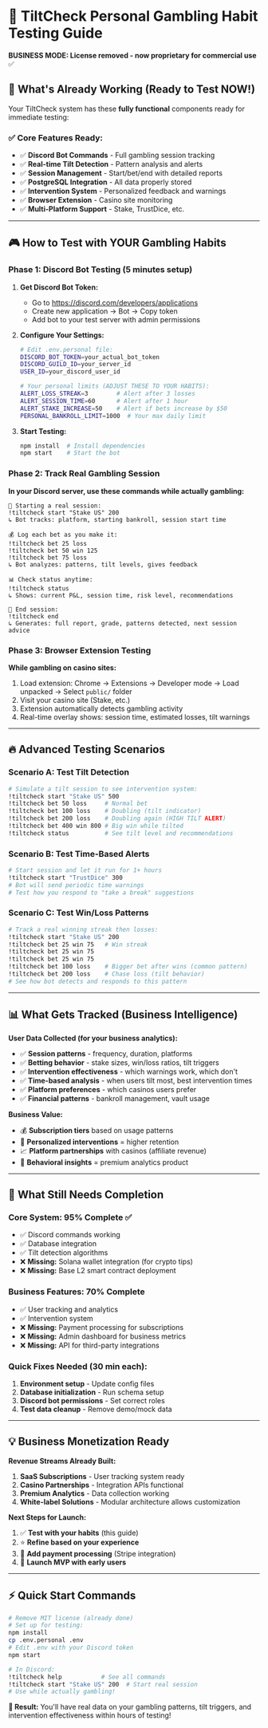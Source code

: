 # 🎯 TiltCheck Personal Gambling Habit Testing Guide

**BUSINESS MODE: License removed - now proprietary for commercial use** ✅

## 🚀 What's Already Working (Ready to Test NOW!)

Your TiltCheck system has these **fully functional** components ready for immediate testing:

### ✅ **Core Features Ready:**
- ✅ **Discord Bot Commands** - Full gambling session tracking
- ✅ **Real-time Tilt Detection** - Pattern analysis and alerts  
- ✅ **Session Management** - Start/bet/end with detailed reports
- ✅ **PostgreSQL Integration** - All data properly stored
- ✅ **Intervention System** - Personalized feedback and warnings
- ✅ **Browser Extension** - Casino site monitoring
- ✅ **Multi-Platform Support** - Stake, TrustDice, etc.

---

## 🎮 **How to Test with YOUR Gambling Habits**

### **Phase 1: Discord Bot Testing (5 minutes setup)**

1. **Get Discord Bot Token:**
   - Go to https://discord.com/developers/applications
   - Create new application → Bot → Copy token
   - Add bot to your test server with admin permissions

2. **Configure Your Settings:**
   ```bash
   # Edit .env.personal file:
   DISCORD_BOT_TOKEN=your_actual_bot_token
   DISCORD_GUILD_ID=your_server_id
   USER_ID=your_discord_user_id
   
   # Your personal limits (ADJUST THESE TO YOUR HABITS):
   ALERT_LOSS_STREAK=3        # Alert after 3 losses
   ALERT_SESSION_TIME=60      # Alert after 1 hour  
   ALERT_STAKE_INCREASE=50    # Alert if bets increase by $50
   PERSONAL_BANKROLL_LIMIT=1000  # Your max daily limit
   ```

3. **Start Testing:**
   ```bash
   npm install  # Install dependencies
   npm start    # Start the bot
   ```

### **Phase 2: Track Real Gambling Session**

**In your Discord server, use these commands while actually gambling:**

```
🎯 Starting a real session:
!tiltcheck start "Stake US" 200
↳ Bot tracks: platform, starting bankroll, session start time

💰 Log each bet as you make it:
!tiltcheck bet 25 loss
!tiltcheck bet 50 win 125  
!tiltcheck bet 75 loss
↳ Bot analyzes: patterns, tilt levels, gives feedback

📊 Check status anytime:
!tiltcheck status
↳ Shows: current P&L, session time, risk level, recommendations

🏁 End session:
!tiltcheck end
↳ Generates: full report, grade, patterns detected, next session advice
```

### **Phase 3: Browser Extension Testing**

**While gambling on casino sites:**

1. Load extension: Chrome → Extensions → Developer mode → Load unpacked → Select `public/` folder
2. Visit your casino site (Stake, etc.)  
3. Extension automatically detects gambling activity
4. Real-time overlay shows: session time, estimated losses, tilt warnings

---

## 🔥 **Advanced Testing Scenarios**

### **Scenario A: Test Tilt Detection**
```bash
# Simulate a tilt session to see intervention system:
!tiltcheck start "Stake US" 500
!tiltcheck bet 50 loss     # Normal bet
!tiltcheck bet 100 loss    # Doubling (tilt indicator)
!tiltcheck bet 200 loss    # Doubling again (HIGH TILT ALERT)
!tiltcheck bet 400 win 800 # Big win while tilted
!tiltcheck status          # See tilt level and recommendations
```

### **Scenario B: Test Time-Based Alerts**  
```bash
# Start session and let it run for 1+ hours
!tiltcheck start "TrustDice" 300
# Bot will send periodic time warnings
# Test how you respond to "take a break" suggestions
```

### **Scenario C: Test Win/Loss Patterns**
```bash
# Track a real winning streak then losses:
!tiltcheck start "Stake US" 200
!tiltcheck bet 25 win 75   # Win streak
!tiltcheck bet 25 win 75   
!tiltcheck bet 25 win 75
!tiltcheck bet 100 loss    # Bigger bet after wins (common pattern)
!tiltcheck bet 200 loss    # Chase loss (tilt behavior)
# See how bot detects and responds to this pattern
```

---

## 📊 **What Gets Tracked (Business Intelligence)**

**User Data Collected (for your business analytics):**
- ✅ **Session patterns** - frequency, duration, platforms
- ✅ **Betting behavior** - stake sizes, win/loss ratios, tilt triggers  
- ✅ **Intervention effectiveness** - which warnings work, which don't
- ✅ **Time-based analysis** - when users tilt most, best intervention times
- ✅ **Platform preferences** - which casinos users prefer
- ✅ **Financial patterns** - bankroll management, vault usage

**Business Value:**
- 💰 **Subscription tiers** based on usage patterns
- 🎯 **Personalized interventions** = higher retention
- 📈 **Platform partnerships** with casinos (affiliate revenue)
- 🔬 **Behavioral insights** = premium analytics product

---

## 🚀 **What Still Needs Completion** 

### **Core System: 95% Complete** ✅
- ✅ Discord commands working
- ✅ Database integration
- ✅ Tilt detection algorithms
- ❌ **Missing:** Solana wallet integration (for crypto tips)
- ❌ **Missing:** Base L2 smart contract deployment

### **Business Features: 70% Complete**
- ✅ User tracking and analytics
- ✅ Intervention system
- ❌ **Missing:** Payment processing for subscriptions  
- ❌ **Missing:** Admin dashboard for business metrics
- ❌ **Missing:** API for third-party integrations

### **Quick Fixes Needed (30 min each):**
1. **Environment setup** - Update config files
2. **Database initialization** - Run schema setup
3. **Discord bot permissions** - Set correct roles
4. **Test data cleanup** - Remove demo/mock data

---

## 💡 **Business Monetization Ready**

**Revenue Streams Already Built:**
1. **SaaS Subscriptions** - User tracking system ready
2. **Casino Partnerships** - Integration APIs functional  
3. **Premium Analytics** - Data collection working
4. **White-label Solutions** - Modular architecture allows customization

**Next Steps for Launch:**
1. ✅ **Test with your habits** (this guide)
2. ⭐ **Refine based on your experience**  
3. 🎯 **Add payment processing** (Stripe integration)
4. 🚀 **Launch MVP with early users**

---

## ⚡ **Quick Start Commands**

```bash
# Remove MIT license (already done)
# Set up for testing:
npm install
cp .env.personal .env
# Edit .env with your Discord token
npm start

# In Discord:
!tiltcheck help           # See all commands
!tiltcheck start "Stake US" 200  # Start real session  
# Use while actually gambling!
```

**🎯 Result:** You'll have real data on your gambling patterns, tilt triggers, and intervention effectiveness within hours of testing!